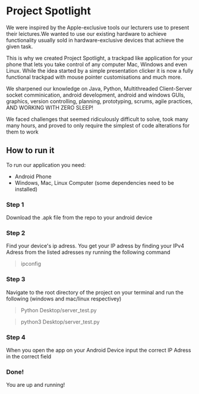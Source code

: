 # Project Spotlight

We were inspired by the Apple-exclusive tools our lecturers use to present their leictures.We wanted to use our existing hardware to achieve functionality usually sold in hardware-exclusive devices that achieve the given task.

This is why we created Project Spotlight, a trackpad like application for your phone that lets you take control of any computer Mac, Windows and even Linux. While the idea started by a simple presentation clicker it is now a fully functional trackpad with mouse pointer customisations and much more.

We sharpened our knowledge on Java, Python, Multithreaded Client-Server socket comminication, android development, android and windows GUIs, graphics, version controlling, planning, prototyping, scrums, agile practices, AND WORKING WITH ZERO SLEEP!

We faced challenges that seemed ridiculously difficult to solve, took many many hours, and proved to only require the simplest of code alterations for them to work

## How to run it
To run our application you need:
  - Android Phone
  - Windows, Mac, Linux Computer (some dependencies need to be installed)
  
### Step 1
Download the .apk file from the repo to your android device

### Step 2
Find your device's ip adress. You get your IP adress by finding your IPv4 Adress from the listed adresses ny running the following command

> ipconfig

### Step 3
Navigate to the root directory of the project on your terminal and run the following (windows and mac/linux respectivey)
> Python Desktop/server_test.py

> python3 Desktop/server_test.py

### Step 4
When you open the app on your Android Device input the correct IP Adress in the correct field

### Done!
You are up and running!
